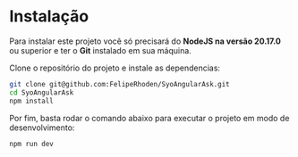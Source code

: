 # Instalação

Para instalar este projeto você só precisará do **NodeJS na versão 20.17.0** ou superior e ter o **Git** instalado em sua máquina.

Clone o repositório do projeto e instale as dependencias:

```bash
git clone git@github.com:FelipeRhoden/SyoAngularAsk.git
cd SyoAngularAsk
npm install
```

Por fim, basta rodar o comando abaixo para executar o projeto em modo de desenvolvimento:

```bash
npm run dev
```